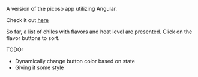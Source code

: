 A version of the picoso app utilizing Angular.

Check it out [here](http://picoso.surge.sh/)

So far, a list of chiles with flavors and heat level are presented.
Click on the flavor buttons to sort.

TODO:
- Dynamically change button color based on state
- Giving it some style
